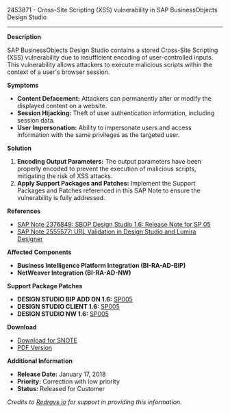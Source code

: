 2453871 - Cross-Site Scripting (XSS) vulnerability in SAP BusinessObjects Design Studio

---

**Description**

SAP BusinessObjects Design Studio contains a stored Cross-Site Scripting (XSS) vulnerability due to insufficient encoding of user-controlled inputs. This vulnerability allows attackers to execute malicious scripts within the context of a user's browser session.

**Symptoms**

- **Content Defacement:** Attackers can permanently alter or modify the displayed content on a website.
- **Session Hijacking:** Theft of user authentication information, including session data.
- **User Impersonation:** Ability to impersonate users and access information with the same privileges as the targeted user.

**Solution**

1. **Encoding Output Parameters:** The output parameters have been properly encoded to prevent the execution of malicious scripts, mitigating the risk of XSS attacks.
2. **Apply Support Packages and Patches:** Implement the Support Packages and Patches referenced in this SAP Note to ensure the vulnerability is fully addressed.

**References**

- [SAP Note 2376849: SBOP Design Studio 1.6: Release Note for SP 05](https://me.sap.com/notes/2376849)
- [SAP Note 2555577: URL Validation in Design Studio and Lumira Designer](https://me.sap.com/notes/2555577)

**Affected Components**

- **Business Intelligence Platform Integration (BI-RA-AD-BIP)**
- **NetWeaver Integration (BI-RA-AD-NW)**

**Support Package Patches**

- **DESIGN STUDIO BIP ADD ON 1.6:** [SP005](https://me.sap.com/sap/support/swdc/notes?cvnr=73554900100200003717&support_package=SP005&patch_level=000000)
- **DESIGN STUDIO CLIENT 1.6:** [SP005](https://me.sap.com/sap/support/swdc/notes?cvnr=73554900100200003714&support_package=SP005&patch_level=000000)
- **DESIGN STUDIO NW 1.6:** [SP005](https://me.sap.com/sap/support/swdc/notes?cvnr=73554900100200003600&support_package=SP005&patch_level=000000)

**Download**

- [Download for SNOTE](https://notesdownloads.sap.com/note/0040000020496402017)
- [PDF Version](https://me.sap.com/sap/support/sfm/notes/print/0002453871?language=en-US&token=F38CEF5B8A7B1F51BDEC3472D90695CF)

**Additional Information**

- **Release Date:** January 17, 2018
- **Priority:** Correction with low priority
- **Status:** Released for Customer

*Credits to [Redrays.io](https://redrays.io) for support in providing this information.*